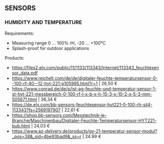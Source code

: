 ## SENSORS

### HUMIDITY AND TEMPERATURE

Requirements:
- Measuring range 0 ... 100% rH, -20 ... +100°C
- Splash-proof for outdoor applications

Products:
- https://files2.elv.com/public/11/1133/113343/Internet/113343_feuchtesensor_data.pdf
- https://www.reichelt.com/de/de/digitaler-feuchte-temperatursensor-0--100-rf-40--12-hyt-221-p105995.html?r=1 | 26,50 €
- https://www.conrad.de/de/p/ist-ag-feuchte-und-temperatur-sensor-1-st-hyt-221-messbereich-0-100-rf-l-x-b-x-h-15-3-x-10-2-x-5-3-mm-505671.html | 36,34 €
- https://de.elv.com/bb-sensors-feuchtesensor-hyt221-0-100-rh-sil4-113343?fs=2569197907 | 22,61 €
- https://shop.bb-sensors.com/Messtechnik-je-Branche/Maschinenbau/Digitaler-Feuchte-Temperatursensor-HYT221-bub.html | 24,03 €
- https://www.az-delivery.de/products/gy-21-temperatur-sensor-modul?_pos=38&_sid=4be93bad9&_ss=r | 24.99 €
